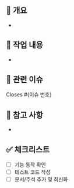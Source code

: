 <!-- PR 제목은 [BE/FE] 작업유형: 작업내용 형식으로 작성 -->
<!-- 예: [FE] feat: 로그인 페이지 UI 구현 -->

## 📌 개요

<!-- 어떤 작업을 했는지 간단 요약해주세요 -->

-

## 🔨 작업 내용

<!-- 변경된 주요 내용을 작성해주세요 -->

-

## 🔗 관련 이슈

<!-- 관련된 이슈 번호를 연결해주세요 (자동 닫기용) -->

Closes #{이슈 번호}

## 📝 참고 사항

<!-- 리뷰 시 참고할 만한 내용이 있다면 작성 -->

-

## ✅ 체크리스트

- [ ] 기능 동작 확인
- [ ] 테스트 코드 작성
- [ ] 문서/주석 추가 및 최신화
